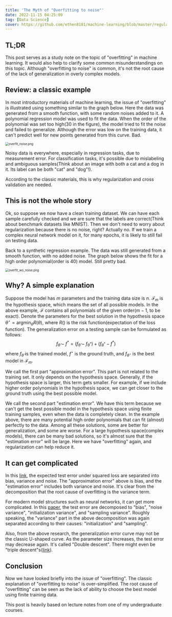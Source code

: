 ```yaml
---
title: 'The Myth of "Overfitting to noise"'
date: 2022-11-15 04:25:09
tag: [Data Science]
cover: https://github.com/ethen8181/machine-learning/blob/master/regularization/images/bias_variance.png?raw=true
---
```

## TL;DR

This post serves as a study note on the topic of "overfitting" in machine learning. It would also help to clarify some common misunderstandings on this topic. Although "overfitting to noise" is common, it's not the root cause of the lack of generalization in overly complex models.

<!-- more -->

## Review: a classic example

In most introductory materials of machine learning, the issue of "overfitting" is illustrated  using something similar to the graph below. Here the data was generated from a smooth function, with some random noises added to it. A polynomial regression model was used to fit the data. When the order of the polynomial was set too high(30 in the figure), the model tried to fit the noise and failed to generalize. Although the error was low on the training data, it can't predict well for new points generated from this curve. Bad.

<img src="https://s2.loli.net/2022/11/16/LQUHKPgRYeXw7Cr.png" alt="overfit_noise.png" style="zoom:67%;" />

Noisy data is everywhere, especially in regression tasks, due to measurement error. For classification tasks, it's possible due to mislabeling and ambiguous samples(Think about an image with both a cat and a dog in it. Its label can be both "cat" and "dog"!).

According to the classic materials, this is why regularization and cross validation are needed.

## This is not the whole story

Ok, so suppose we now have a clean training dataset. We can have each sample carefully checked and we are sure that the labels are correct(Think about benchmark datasets like MNIST). Then we don't need to worry about regularization because there is no noise, right? Actually no. If we train a complex neural network model on it, for many epochs, it is likely to still fail on testing data.

Back to a synthetic regression example. The data was still generated from a smooth function, with no added noise. The graph below shows the fit for a high order polynomial(order is 40) model. Still pretty bad.

<img src="https://s2.loli.net/2022/11/16/zXk2sCcQf4blaKE.png" alt="overfit_wo_noise.png" style="zoom:67%;" />

## Why? A simple explanation

Suppose the model has $m$ parameters and the training data size is $n$. $\mathcal{F}_m$ is the hypothesis space, which means the set of all possible models. In the above example, $\mathcal{F}$ contains all polynomials of the given order($m-1$, to be exact). Denote the parameters for the best solution in the hypothesis space $\theta^\star=\mathrm{argmin}_\theta R(\theta)$, where $R()$ is the risk function(expectation of the loss function). The generalization error on a testing sample can be formulated as follows:
$$
f_{\hat{\theta}}-f^*=(f_{\hat{\theta}}-f_{\theta^*})+(f_{\theta^*}-f^*)
$$
where $f_{\hat\theta}$ is the trained model, $f^\star$ is the ground truth, and $f_{\theta^\star}$ is the best model in $\mathcal{F}_m$.

We call the first part "approximation error". This part is not related to the training set. It only depends on the hypothesis space. Generally, if the hypothesis space is larger, this term gets smaller. For example, if we include higher order polynomials in the hypothesis space, we can get closer to the ground truth using the best possible model.

We call the second part "estimation error". We have this term because we can't get the best possible model in the hypothesis space using finite training samples, even when the data is completely clean. In the example above, there are many potential high order polynomials that can fit (almost) perfectly to the data. Among all these solutions, some are better for generalization, and some are worse. For a large hypothesis space(complex models), there can be many bad solutions, so it's almost sure that the "estimation error" will be large. Here we have "overfitting" again, and regularization can help reduce it.

## It can get complicated

In this [link](https://www.cs.cornell.edu/courses/cs4780/2018fa/lectures/lecturenote12.html), the expected test error under squared loss are separated into bias, variance and noise. The "approximation error" above is bias, and the "estimation error" includes both variance and noise. It's clear from the decomposition that the root cause of overfitting is the variance term.

For modern model structures such as neural networks, it can get more complicated. In this [paper](https://arxiv.org/pdf/2003.01054.pdf), the test error are decomposed to "bias", "noise variance", "initialization variance", and "sampling variance". Roughly speaking, the "variance" part in the above decomposition was again separated according to their causes: "initialization" and "sampling".

Also, from the above research, the generalization error curve may not be the classic U-shaped curve. As the parameter size increases, the test error may decrease again. It's called "Double descent". There might even be "triple descent"s([link](https://proceedings.neurips.cc/paper/2020/hash/1fd09c5f59a8ff35d499c0ee25a1d47e-Abstract.html)).

## Conclusion

Now we have looked briefly into the issue of "overfitting". The classic explanation of "overfitting to noise" is over-simplified. The root cause of "overfitting" can be seen as the lack of ability to choose the best model using finite training data.

This post is heavily based on lecture notes from one of my undergraduate courses.
